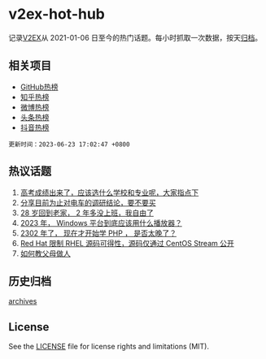 # v2ex-hot-hub

 记录[V2EX](https://www.v2ex.com/)从 2021-01-06 日至今的热门话题。每小时抓取一次数据，按天[归档](archives)。
 
 ## 相关项目

- [GitHub热榜](https://github.com/it985/github-hot-hub)
- [知乎热榜](https://github.com/it985/zhihu-hot-hub)
- [微博热榜](https://github.com/it985/weibo-hot-hub)
- [头条热榜](https://github.com/it985/toutiao-hot-hub)
- [抖音热榜](https://github.com/it985/douyin-hot-hub)


 `更新时间：2023-06-23 17:02:47 +0800`

## 热议话题

1. [高考成绩出来了，应该选什么学校和专业呢，大家指点下](https://www.v2ex.com/t/950983)
1. [分享目前为止对电车的调研结论，要不要买](https://www.v2ex.com/t/950916)
1. [28 岁回到老家， 2 年多没上班，我自由了](https://www.v2ex.com/t/950966)
1. [2023 年， Windows 平台到底应该用什么播放器？](https://www.v2ex.com/t/951012)
1. [2302 年了， 现在才开始学 PHP ， 是否太晚了？](https://www.v2ex.com/t/950924)
1. [Red Hat 限制 RHEL 源码可得性，源码仅通过 CentOS Stream 公开](https://www.v2ex.com/t/950933)
1. [如何教父母做人](https://www.v2ex.com/t/950940)

## 历史归档

[archives](archives)

## License

See the [LICENSE](LICENSE) file for license rights and limitations (MIT).
